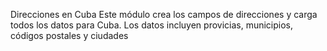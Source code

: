 Direcciones en Cuba
Este módulo crea los campos de direcciones y carga todos los datos para Cuba. Los datos incluyen provicias, municipios, códigos postales y ciudades 